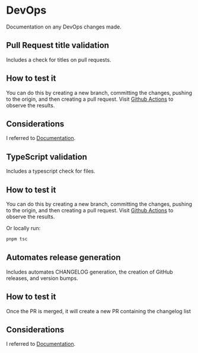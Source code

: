 # DevOps

Documentation on any DevOps changes made.

## Pull Request title validation

Includes a check for titles on pull requests.

## How to test it

You can do this by creating a new branch, committing the changes, pushing to the origin, and then creating a pull request. Visit [Github Actions](https://github.com/jhanke00/next-product-site/actions) to observe the results.

## Considerations

I referred to [Documentation](https://github.com/amannn/action-semantic-pull-request).

## TypeScript validation

Includes a typescript check for files.

## How to test it

You can do this by creating a new branch, committing the changes, pushing to the origin, and then creating a pull request. Visit [Github Actions](https://github.com/jhanke00/next-product-site/actions) to observe the results.

Or locally run:

```sh
pnpm tsc
```

## Automates release generation

Includes automates CHANGELOG generation, the creation of GitHub releases, and version bumps.

## How to test it

Once the PR is merged, it will create a new PR containing the changelog list

## Considerations

I referred to [Documentation](https://github.com/googleapis/release-please).

